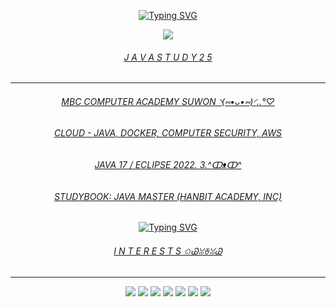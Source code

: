 <p align="center">
  <a href="https://git.io/typing-svg" target="_blank">
    <img src="https://readme-typing-svg.demolab.com?font=Fira+Code&size=12&pause=1000&color=D9E5FF&width=435&lines=GITHUB+FOR+JAVASTUDY+%F0%9F%92%BB" alt="Typing SVG" />
  </a>
</p>

<p align="center">
  <img src="https://capsule-render.vercel.app/api?type=cylinder&color=EBF7FF&height=120&section=header&text=Welcome%20to%20my%20Java%20World!&fontColor=D9E5FF&fontAlign=50&fontSize=15&animation=twinkling" />
</p>

<h6 align="center">
  <a href="https://github.com/hyosangkim67/JavaStudy25" target="_blank">J A V A S T U D Y 2 5</a>
</h6>

---

<div style="text-align: center;">
  <h6><a href="https://sw.mbccomputer.co.kr/" target="_blank">MBC COMPUTER ACADEMY SUWON ◝(⑅•ᴗ•⑅)◜..°♡</a></h6>
  <h6><a href="https://www.docker.com/" target="_blank">CLOUD - JAVA, DOCKER, COMPUTER SECURITY, AWS</a></h6>
  <h6><a href="https://www.oracle.com/java/technologies/javase/jdk17-archive-downloads.html" target="_blank">JAVA 17 / ECLIPSE 2022. 3.^ↀᴥↀ^</a></h6>
  <h6><a href="https://www.hanbit.co.kr/store/books/look.php?p_code=B1630285470" target="_blank">STUDYBOOK: JAVA MASTER (HANBIT ACADEMY, INC)</a></h6>
</div>

<p align="center">
  <a href="https://git.io/typing-svg" target="_blank">
    <img src="https://readme-typing-svg.demolab.com?font=Fira+Code&size=12&pause=1000&color=D9E5FF&width=435&lines=Thank%20You%20For%20Visiting!+%F0%9F%92%BE" alt="Typing SVG" />
  </a>
</p>

<h6 align="center">
  <a href="https://youtu.be/DykVJl6wr_4?si=Xb07ZIgQu2dQeqbE" target="_blank">I N T E R E S T S ✩ᏊꈍꈊꈍᏊ</a>
</h6>

---

<p align="center">
  <img src="https://img.shields.io/badge/gmail-%23EA4335.svg?&style=for-the-badge&logo=gmail&logoColor=white" />
  <img src="https://img.shields.io/badge/kakao-%23FFCD00.svg?&style=for-the-badge&logo=kakao&logoColor=black" />
  <img src="https://img.shields.io/badge/javascript-%23F7DF1E.svg?&style=for-the-badge&logo=javascript&logoColor=black" />
  <img src="https://img.shields.io/badge/discord-%237289DA.svg?&style=for-the-badge&logo=discord&logoColor=white" />
  <img src="https://img.shields.io/badge/python-%233776AB.svg?&style=for-the-badge&logo=python&logoColor=white" />
  <img src="https://img.shields.io/badge/java-%23007396.svg?&style=for-the-badge&logo=java&logoColor=white" />
  <img src="https://img.shields.io/badge/skype-%2300AFF0.svg?&style=for-the-badge&logo=skype&logoColor=white" />
</p>
